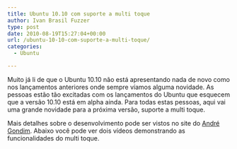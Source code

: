 ```yaml
---
title: Ubuntu 10.10 com suporte a multi toque
author: Ivan Brasil Fuzzer
type: post
date: 2010-08-19T15:27:04+00:00
url: /ubuntu-10-10-com-suporte-a-multi-toque/
categories:
  - Ubuntu

---
```

Muito já li de que o Ubuntu 10.10 não está apresentando nada de novo como nos lançamentos anteriores onde sempre víamos alguma novidade. As pessoas estão tão excitadas com os lançamentos do Ubuntu que esquecem que a versão 10.10 está em alpha ainda. Para todas estas pessoas, aqui vai uma grande novidade para a próxima versão, suporte a multi toque.

<p style="text-align: left;">
  Mais detalhes sobre o desenvolvimento pode ser vistos no site do <a href="http://andregondim.eti.br/?p=1978">André Gondim</a>. Abaixo você pode ver dois vídeos demonstrando as funcionalidades do multi toque.
</p>

<p style="text-align: center;">
</p>

<p style="text-align: center;">
</p>